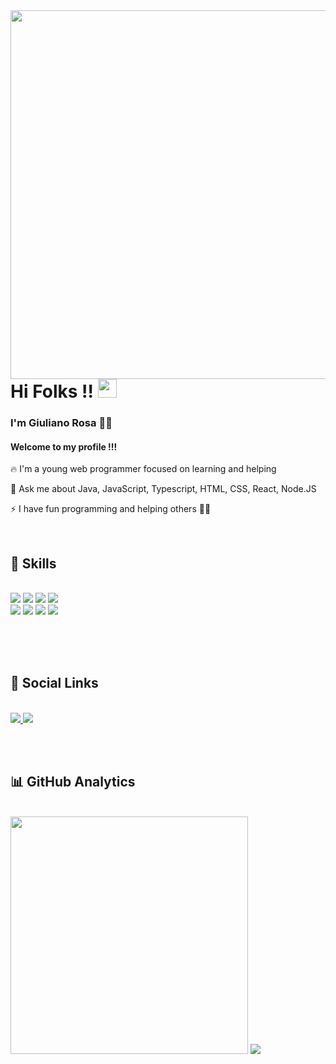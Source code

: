 <img align="left" height="590em" src="https://github.com/giulianorosa/Imagem1/blob/main/Principal.png"/>

# Hi Folks !!  <img src="https://raw.githubusercontent.com/kaueMarques/kaueMarques/master/hi.gif" width="30px">
### I'm Giuliano Rosa 👨‍💻

#### Welcome to my profile !!!


🔥 I'm a young web programmer focused on learning and helping

💬 Ask me about Java, JavaScript, Typescript, HTML, CSS, React, Node.JS

⚡ I have fun programming and helping others 🤣😝


<br>

## 🚀 Skills
<br>
<div>
  <img src="https://img.shields.io/badge/HTML-239120?style=for-the-badge&logo=html5&logoColor=white" />
  <img src="https://img.shields.io/badge/CSS-239120?&style=for-the-badge&logo=css3&logoColor=white" />
  <img src="https://img.shields.io/badge/JavaScript-F7DF1E?style=for-the-badge&logo=javascript&logoColor=black" />
  <img src="https://img.shields.io/badge/Node.js-43853D?style=for-the-badge&logo=node.js&logoColor=white" /> <br>
  <img src="https://img.shields.io/badge/React-20232A?style=for-the-badge&logo=react&logoColor=61DAFB" />
  <img src="https://img.shields.io/badge/Visual_Studio_Code-0078D4?style=for-the-badge&logo=visual%20studio%20code&logoColor=white" />
  <img src="https://img.shields.io/badge/GIT-E44C30?style=for-the-badge&logo=git&logoColor=white" />
  <img src="https://img.shields.io/badge/Java-ED8B00?style=for-the-badge&logo=java&logoColor=white" />
</div>

<br><br><br>

## 👨 Social Links
<br>
<a href="https://www.github.com/giulianorosa">
  <img src="https://img.shields.io/badge/GitHub-100000?style=for-the-badge&logo=github&logoColor=white" target="_blank" />
</a>
<a href="https://www.linkedin.com/in/giuliano-rosa-504a2759">
  <img src="https://img.shields.io/badge/LinkedIn-0077B5?style=for-the-badge&logo=linkedin&logoColor=white" target="_blank" />
</a>

<br><br> 
## 📊 GitHub Analytics
<br>
<div>
  <img width="380em" src="https://github-readme-stats.vercel.app/api?username=giulianorosa&show_icons=true&theme=radical" />
  <img widht="380em" src="https://github-readme-stats.vercel.app/api/top-langs/?username=giulianorosa&layout=compact&theme=radical" />
</div>
  
<!--
**giulianorosa/giulianorosa** is a ✨ _special_ ✨ repository because its `README.md` (this file) appears on your GitHub profile.
Here are some ideas to get you started:
- 🔭 I’m currently working on ...
- 🌱 I’m currently learning ...
- 👯 I’m looking to collaborate on ...
- 🤔 I’m looking for help with ...
- 💬 Ask me about ...
- 📫 How to reach me: ...
- 😄 Pronouns: ...
- ⚡ Fun fact: ...
-->
